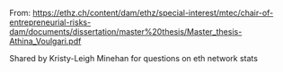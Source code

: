 From: https://ethz.ch/content/dam/ethz/special-interest/mtec/chair-of-entrepreneurial-risks-dam/documents/dissertation/master%20thesis/Master_thesis-Athina_Voulgari.pdf

Shared by Kristy-Leigh Minehan for questions on eth network stats
